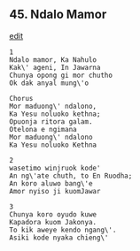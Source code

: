 
## 45.  Ndalo Mamor
[edit](https://docs.google.com/document/d/1o1LjfAMm0grzSwJSGHhPwM%2DrkvlHAcFX/edit?mode=html)



    1
    Ndalo mamor, Ka Nahulo
    Kak\' ageni, In Jawarna
    Chunya opong gi mor chutho
    Ok dak anyal mung\'o

    Chorus
    Mor maduong\' ndalono,
    Ka Yesu noluoko kethna;
    Opuonja ritora galam.
    Otelona e ngimana
    Mor maduong\' ndalono
    Ka Yesu noluoko Kethna

    2
    wasetimo winjruok kode'
    An ng\'ate chuth, to En Ruodha;
    An koro aluwo bang\'e
    Amor nyiso ji kuomJawar

    3
    Chunya koro oyudo kuwe
    Kapadora kuom Jakonya.
    To kik aweye kendo ngang\'.
    Asiki kode nyaka chieng\'
